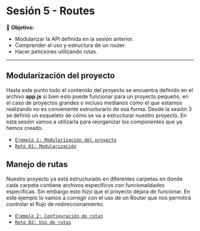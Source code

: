 # Sesión 5 - Routes

🎯 **Objetivo:**

- Modularizar la API definida en la sesión anterior.
- Comprender el uso y estructura de un router.
- Hacer peticiones utilizando rutas.

---

## Modularización del proyecto

Hasta este punto todo el contenido del proyecto se encuentra definido en el archivo **app.js** si bien esto puede funcionar para un proyecto pequeño, en el caso de proyectos grandes o incluso medianos como el que estamos realizando no es conveniente estructurarlo de esa forma. Desde la sesión 3 se definió un esqueleto de cómo se va a estructurar nuestro proyecto. En esta sesión vamos a utilizarla para reorganizar los componentes que ya hemos creado.

- [`Ejemplo 1: Modularización del proyecto`](Ejemplo-02/)
- [`Reto 01: Modularización`](Reto-02/#reto-2)

## Manejo de rutas

Nuestro proyecto ya está estructurado en diferentes carpetas en donde cada carpeta contiene archivos específicos con funcionalidades especificas. Sin embargo esto hizo que el proyecto dejara de funcionar. En este ejemplo lo vamos a corregir con el uso de un Router que nos permitirá controlar el flujo de redireccionamiento. 

- [`Ejemplo 2: Configuración de rutas`](Ejemplo-03/)
- [`Reto 02: Uso de rutas`](Reto-03/#reto-3)

